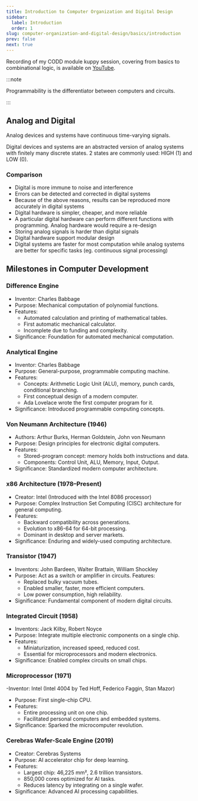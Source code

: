 ```yaml
---
title: Introduction to Computer Organization and Digital Design
sidebar:
  label: Introduction
  order: 1
slug: computer-organization-and-digital-design/basics/introduction
prev: false
next: true
---
```


Recording of my CODD module kuppy session, covering from basics to combinational
logic, is available on [YouTube](https://www.youtube.com/watch?v=KfCgnu0eYzs).

:::note

Programmability is the differentiator between computers and circuits.

:::

## Analog and Digital

Analog devices and systems have continuous time-varying signals.

Digital devices and systems are an abstracted version of analog systems with
finitely many discrete states. 2 states are commonly used: HIGH (1) and LOW (0).

### Comparison

- Digital is more immune to noise and interference
- Errors can be detected and corrected in digital systems
- Because of the above reasons, results can be reproduced more accurately in
  digital systems
- Digital hardware is simpler, cheaper, and more reliable
- A particular digital hardware can perform different functions with
  programming. Analog hardware would require a re-design
- Storing analog signals is harder than digital signals
- Digital hardware support modular design
- Digital systems are faster for most computation while analog systems are
  better for specific tasks (eg. continuous signal processing)

## Milestones in Computer Development

### Difference Engine

- Inventor: Charles Babbage
- Purpose: Mechanical computation of polynomial functions.
- Features:
  - Automated calculation and printing of mathematical tables.
  - First automatic mechanical calculator.
  - Incomplete due to funding and complexity.
- Significance: Foundation for automated mechanical computation.

### Analytical Engine

- Inventor: Charles Babbage
- Purpose: General-purpose, programmable computing machine.
- Features:
  - Concepts: Arithmetic Logic Unit (ALU), memory, punch cards, conditional
    branching.
  - First conceptual design of a modern computer.
  - Ada Lovelace wrote the first computer program for it.
- Significance: Introduced programmable computing concepts.

### Von Neumann Architecture (1946)

- Authors: Arthur Burks, Herman Goldstein, John von Neumann
- Purpose: Design principles for electronic digital computers.
- Features:
  - Stored-program concept: memory holds both instructions and data.
  - Components: Control Unit, ALU, Memory, Input, Output.
- Significance: Standardized modern computer architecture.

### x86 Architecture (1978–Present)

- Creator: Intel (Introduced with the Intel 8086 processor)
- Purpose: Complex Instruction Set Computing (CISC) architecture for general
  computing.
- Features:
  - Backward compatibility across generations.
  - Evolution to x86-64 for 64-bit processing.
  - Dominant in desktop and server markets.
- Significance: Enduring and widely-used computing architecture.

### Transistor (1947)

- Inventors: John Bardeen, Walter Brattain, William Shockley
- Purpose: Act as a switch or amplifier in circuits. Features:
  - Replaced bulky vacuum tubes.
  - Enabled smaller, faster, more efficient computers.
  - Low power consumption, high reliability.
- Significance: Fundamental component of modern digital circuits.

### Integrated Circuit (1958)

- Inventors: Jack Kilby, Robert Noyce
- Purpose: Integrate multiple electronic components on a single chip.
- Features:
  - Miniaturization, increased speed, reduced cost.
  - Essential for microprocessors and modern electronics.
- Significance: Enabled complex circuits on small chips.

### Microprocessor (1971)

-Inventor: Intel (Intel 4004 by Ted Hoff, Federico Faggin, Stan Mazor)

- Purpose: First single-chip CPU.
- Features:
  - Entire processing unit on one chip.
  - Facilitated personal computers and embedded systems.
- Significance: Sparked the microcomputer revolution.

### Cerebras Wafer-Scale Engine (2019)

- Creator: Cerebras Systems
- Purpose: AI accelerator chip for deep learning.
- Features:
  - Largest chip: 46,225 mm², 2.6 trillion transistors.
  - 850,000 cores optimized for AI tasks.
  - Reduces latency by integrating on a single wafer.
- Significance: Advanced AI processing capabilities.
